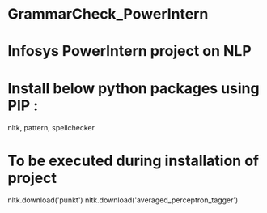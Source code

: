 # GrammarCheck_PowerIntern
# Infosys PowerIntern project on NLP

# Install below python packages using PIP :

nltk,
pattern,
spellchecker

# To be executed during installation of project

nltk.download('punkt')
nltk.download('averaged_perceptron_tagger')
